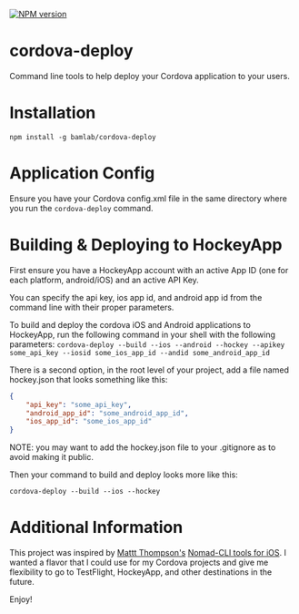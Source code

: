 [![NPM version](https://badge.fury.io/js/cordova-deploy.svg)](http://badge.fury.io/js/cordova-deploy)

cordova-deploy
==============

Command line tools to help deploy your Cordova application to your users.

Installation
============

```
npm install -g bamlab/cordova-deploy
```

Application Config
============
Ensure you have your Cordova config.xml file in the same directory where you run the `cordova-deploy` command.

Building &amp; Deploying to HockeyApp
===========
First ensure you have a HockeyApp account with an active App ID (one for each platform, android/iOS) and an active API Key.

You can specify the api key, ios app id, and android app id from the command line with their proper parameters.

To build and deploy the cordova iOS and Android applications to HockeyApp, run the following command in your shell with the following parameters:
`cordova-deploy --build --ios --android --hockey --apikey some_api_key --iosid some_ios_app_id --andid some_android_app_id`

There is a second option, in the root level of your project, add a file named hockey.json that looks something like this:

``` json
{
	"api_key": "some_api_key",
	"android_app_id": "some_android_app_id",
	"ios_app_id": "some_ios_app_id"
}
```

NOTE: you may want to add the hockey.json file to your .gitignore as to avoid making it public.

Then your command to build and deploy looks more like this:

`cordova-deploy --build --ios --hockey`

Additional Information
===========

This project was inspired by [Mattt Thompson's](https://twitter.com/mattt) [Nomad-CLI tools for iOS](http://nomad-cli.com/). I wanted a flavor that I could use for my Cordova projects and give me flexibility to go to TestFlight, HockeyApp, and other destinations in the future.

Enjoy!
